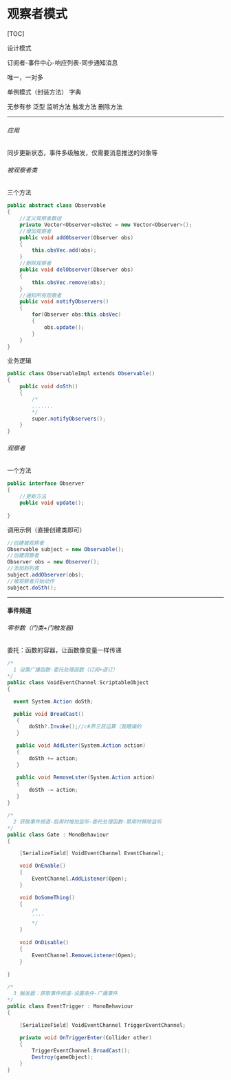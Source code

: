 # **观察者模式**



[TOC]

设计模式

订阅者-事件中心-响应列表-同步通知消息

唯一，一对多

单例模式（封装方法） 字典

无参有参 泛型 监听方法 触发方法 删除方法

------

###### 应用

同步更新状态，事件多级触发，仅需要消息推送的对象等

###### 被观察者类

三个方法

```c#
public abstract class Observable
{
    //定义观察者数组
    private Vector<Observer>obsVec = new Vector<Observer>();
    //增加观察者
    public void addObserver(Observer obs)
    {
        this.obsVec.add(obs);
    }
    //删除观察者
    public void delObserver(Observer obs)
    {
        this.obsVec.remove(obs);
    }
    //通知所有观察者
    public void notifyObservers()
    {
        for(Observer obs:this.obsVec)
        {
            obs.update();
        }
    }
}
```

业务逻辑

```c#
public class ObservableImpl extends Observable()
{
    public void doSth()
    {
        /*
        .......
        */
        super.notifyObservers();
    }
}
```

###### 观察者

一个方法

```c#
public interface Observer
{
    //更新方法
    public void update();
    
}
```

调用示例（直接创建类即可）

```c#
//创建被观察者
Observable subject = new Observable();
//创建观察者
Observer obs = new Observer();
//添加到列表
subject.addObserver(obs);
//被观察者开始动作
subject.doSth();
```

------

#### **事件频道**

###### 零参数（门类+门触发器)

委托：函数的容器，让函数像变量一样传递

```c#
/*
  1 设置广播函数-委托处理函数（订阅+退订）
*/
public class VoidEventChannel:ScriptableObject
{

  event System.Action doSth;

  public void BroadCast()
   {
       doSth?.Invoke();//c#界三目运算（我瞎编的
   }

   public void AddLster(System.Action action)
   {
       doSth += action;
   }

   public void RemoveLster(System.Action action)
   {
       doSth -= action;
   }
}

/*
  2 获取事件频道-启用时增加监听-委托处理函数-禁用时移除监听
*/
public class Gate : MonoBehaviour
{

    [SerializeField] VoidEventChannel EventChannel;

    void OnEnable()
    {
        EventChannel.AddListener(Open);
    }

    void DoSomeThing()
    {
        /*
        ''''
        */
    }
    
    void OnDisable()
    {
        EventChannel.RemoveListener(Open);
    }
    
}
```



```c#
/*
  3 触发器：获取事件频道-设置条件-广播事件
*/
public class EventTrigger : MonoBehaviour
{

    [SerializeField] VoidEventChannel TriggerEventChannel;
    
    private void OnTriggerEnter(Collider other)
    {
        TriggerEventChannel.BroadCast();     
        Destroy(gameObject);
    }
}
```



###### 

